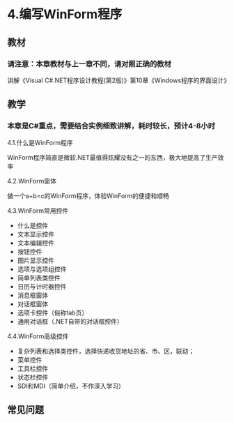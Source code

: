 # 4.编写WinForm程序

## 教材
### 请注意：本章教材与上一章不同，请对照正确的教材
讲解《Visual C#.NET程序设计教程(第2版)》第10章《Windows程序的界面设计》

## 教学
### 本章是C#重点，需要结合实例细致讲解，耗时较长，预计4-8小时

4.1.什么是WinForm程序

WinForm程序简直是微软.NET最值得炫耀没有之一的东西，极大地提高了生产效率


4.2.WinForm窗体

做一个a+b=c的WinForm程序，体验WinForm的便捷和顺畅


4.3.WinForm常用控件

- 什么是控件
- 文本显示控件
- 文本编辑控件
- 按钮控件
- 图片显示控件
- 选项与选项组控件
- 简单列表类控件
- 日历与计时器控件
- 消息框窗体
- 对话框窗体
- 选项卡控件（俗称tab页）
- 通用对话框（.NET自带的对话框控件）


4.4.WinForm高级控件

- 复杂列表和选择类控件，选择快递收货地址的省、市、区，联动；
- 菜单控件
- 工具栏控件
- 状态栏控件
- SDI和MDI（简单介绍，不作深入学习）

## 常见问题

